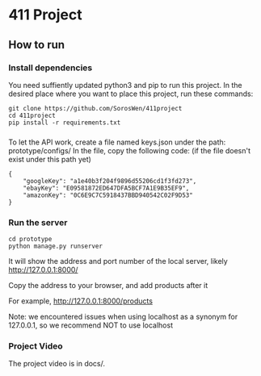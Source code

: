 # 411 Project

## How to run
### Install dependencies
You need suffiently updated python3 and pip to run this project.
In the desired place where you want to place this project, run these commands:
```
git clone https://github.com/SorosWen/411project
cd 411project
pip install -r requirements.txt
```

###
To let the API work, 
create a file named keys.json 
under the path: prototype/configs/
In the file, copy the following code: (if the file doesn't exist under this path yet)
```
{
    "googleKey": "a1e40b3f204f9896d55206cd1f3fd273",
    "ebayKey": "E09581872ED647DFA5BCF7A1E9B35EF9",
    "amazonKey": "0C6E9C7C5918437BBD940542C02F9D53"
}
```


### Run the server
```
cd prototype
python manage.py runserver
```

It will show the address and port number of the local server, likely http://127.0.0.1:8000/

Copy the address to your browser, and add products after it

For example, http://127.0.0.1:8000/products

Note: we encountered issues when using localhost as a synonym for 127.0.0.1, so we recommend
NOT to use localhost



### Project Video
The project video is in docs/. 
